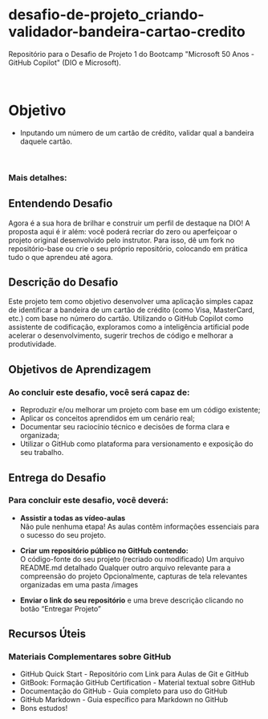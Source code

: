# desafio-de-projeto_criando-validador-bandeira-cartao-credito
Repositório para o Desafio de Projeto 1 do Bootcamp "Microsoft 50 Anos - GitHub Copilot" (DIO e Microsoft).

<br>

# Objetivo
- Inputando um número de um cartão de crédito, validar qual a bandeira daquele cartão.

<br>

### **Mais detalhes:**
## Entendendo Desafio 
Agora é a sua hora de brilhar e construir um perfil de destaque na DIO! A proposta aqui é ir além: você poderá recriar do zero ou aperfeiçoar o projeto original desenvolvido pelo instrutor. Para isso, dê um fork no repositório-base ou crie o seu próprio repositório, colocando em prática tudo o que aprendeu até agora. 

## Descrição do Desafio
Este projeto tem como objetivo desenvolver uma aplicação simples capaz de identificar a bandeira de um cartão de crédito (como Visa, MasterCard, etc.) com base no número do cartão. Utilizando o GitHub Copilot como assistente de codificação, exploramos como a inteligência artificial pode acelerar o desenvolvimento, sugerir trechos de código e melhorar a produtividade.

## Objetivos de Aprendizagem 
### Ao concluir este desafio, você será capaz de: 

- Reproduzir e/ou melhorar um projeto com base em um código existente; 
- Aplicar os conceitos aprendidos em um cenário real; 
- Documentar seu raciocínio técnico e decisões de forma clara e organizada; 
- Utilizar o GitHub como plataforma para versionamento e exposição do seu trabalho. 

## Entrega do Desafio 
### Para concluir este desafio, você deverá: 

- **Assistir a todas as vídeo-aulas**  
Não pule nenhuma etapa! As aulas contêm informações essenciais para o sucesso do seu projeto. 

- **Criar um repositório público no GitHub contendo:**  
O código-fonte do seu projeto (recriado ou modificado)
Um arquivo README.md detalhado
Qualquer outro arquivo relevante para a compreensão do projeto
Opcionalmente, capturas de tela relevantes organizadas em uma pasta /images 

- **Enviar o link do seu repositório** e uma breve descrição clicando no botão “Entregar Projeto” 

## Recursos Úteis 
### Materiais Complementares sobre GitHub 
- GitHub Quick Start - Repositório com Link para Aulas de Git e GitHub 
- GitBook: Formação GitHub Certification - Material textual sobre GitHub
- Documentação do GitHub - Guia completo para uso do GitHub 
- GitHub Markdown - Guia específico para Markdown no GitHub 
- Bons estudos!